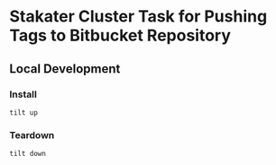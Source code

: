 # Stakater Cluster Task for Pushing Tags to Bitbucket Repository

## Local Development

### Install

```
tilt up
```

### Teardown

```
tilt down
```